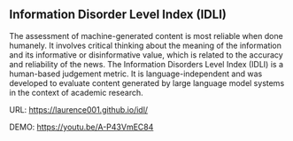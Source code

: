 ## Information Disorder Level Index (IDLI)

The assessment of machine-generated content is most reliable when done humanely. It involves critical thinking about the meaning of the information and its informative or disinformative value, which is related to the accuracy and reliability of the news. The Information Disorders Level Index (IDLI) is a human-based judgement metric. It is language-independent and was developed to evaluate content generated by large language model systems in the context of academic research. 

URL: https://laurence001.github.io/idl/

DEMO: https://youtu.be/A-P43VmEC84

